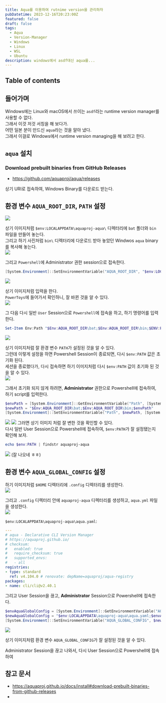 ```yaml
---
title: Aqua를 이용하여 rutnime version을 관리하자
pubDatetime: 2023-12-16T20:23:00Z
featured: false
draft: false
tags:
  - Aqua
  - Version-Manager
  - Windows
  - Linux
  - WSL
  - Ubuntu
description: windows에서 asdf대신 aqua를...
---
```


## Table of contents

## 들어가며

Windows에는 Linux와 macOS에서 쓰이는 `asdf`라는 runtime version manager를 사용할 수 없다.  
그래서 이것 저것 서칭을 해 보다가.  
어떤 일본 분이 만드신 `aqua`라는 것을 알아 냈다.  
그래서 이걸로 Windows에서 runtime version managing을 해 보려고 한다.  

## `aqua` 설치

### Download prebuilt binaries from GitHub Releases
- <https://github.com/aquaproj/aqua/releases>

상기 URI로 접속하여, Windows Binary를 다운로드 받는다.  


## 환경 변수 `AQUA_ROOT_DIR`, `PATH` 설정

![](https://res.cloudinary.com/gyunseo-blog/image/upload/f_auto/v1702727066/image_olpj61.png)

상기 이미지처럼 `$env:LOCALAPPDATA\aquaproj-aqua\` 디렉터리에 `bat` 폴더와 `bin` 파일을 만들어 놓는다.  
그리고 하기 사진처럼 `bin\`  디렉터리에 다운로드 받아 놓았던 Windwos `aqua` binary를 복사해 놓는다.  
![](https://res.cloudinary.com/gyunseo-blog/image/upload/f_auto/v1702727443/image_dnl4fw.png)

그리고 `Powershell`에 Administrator 권한 session으로 접속한다.  

```powershell
[System.Environment]::SetEnvironmentVariable("AQUA_ROOT_DIR", "$env:LOCALAPPDATA\aquaproj-aqua", [System.EnvironmentVariableTarget]::Machine)
```
![](https://res.cloudinary.com/gyunseo-blog/image/upload/f_auto/v1702727944/image_aawcez.png)

상기 이미지처럼 입력을 한다.  
`PowerToys`에 들어가서 확인하니, 잘 바뀐 것을 알 수 있다.  
![](https://res.cloudinary.com/gyunseo-blog/image/upload/f_auto/v1702727960/image_pezbp6.png)

그 다음 다시 일반 `User` Session으로 `Powershell`에 접속을 하고, 하기 명령어를 입력한다.  

```powershell
Set-Item Env:Path "$Env:AQUA_ROOT_DIR\bat;$Env:AQUA_ROOT_DIR\bin;$ENV:Path"
```

![](https://res.cloudinary.com/gyunseo-blog/image/upload/f_auto/v1702728014/image_syi9vb.png)

상기 이미지처럼 잘 환경 변수 `PATH`가 설정된 것을 알 수 있다.  
그런데 이렇게 설정을 하면 Powershell Session이 종료되면, 다시 `$env:PATH`  값은 초기화 된다.  
세션을 종료했다가, 다시 접속하면 하기 이미지처럼 다시 `$env:PATH` 값이 초기화 된 것을 알 수 있다.  
![](https://res.cloudinary.com/gyunseo-blog/image/upload/f_auto/v1702729284/image_losnm8.png)

그래서 초기화 되지 않게 하려면, **Administrator** 권한으로 Powershell에 접속하여, 하기 script를 입력한다.  

```powershell
$envPath = [System.Environment]::GetEnvironmentVariable("Path", [System.EnvironmentVariableTarget]::Machine)
$newPath = "$Env:AQUA_ROOT_DIR\bat;$Env:AQUA_ROOT_DIR\bin;$envPath"
[System.Environment]::SetEnvironmentVariable("Path", $newPath, [System.EnvironmentVariableTarget]::Machine)
```
![](https://res.cloudinary.com/gyunseo-blog/image/upload/f_auto/v1702729408/image_gb9qpw.png)
![](https://res.cloudinary.com/gyunseo-blog/image/upload/f_auto/v1702729416/image_idw76o.png)
그러면 상기 이미지 처럼 잘 변한 것을 확인할 수 있다.  
다시 일반 User Session으로 Powershell에 접속하여, `$env:PATH`가 잘 설정됐는지 확인해 보자.  

```powershell
echo $env:PATH | findstr aquaproj-aqua
```
![](https://res.cloudinary.com/gyunseo-blog/image/upload/f_auto/v1702729540/image_sfhbto.png)
(잘 나오네 ㅎㅎ)

## 환경 변수 `AQUA_GLOBAL_CONFIG` 설정

하기 이미지처럼 `$HOME` 디렉터리에 `.config` 디렉터리를 생성한다.  
![](https://res.cloudinary.com/gyunseo-blog/image/upload/f_auto/v1702730263/image_bzjsee.png)

그리고 `.config` 디렉터리 안에 `aquaproj-aqua` 디렉터리를 생성하고, `aqua.yml` 파일을 생성한다.  
![](https://res.cloudinary.com/gyunseo-blog/image/upload/f_auto/v1702732298/image_iz9xye.png)

`$env:LOCALAPPDATA\aquaproj-aqua\aqua.yaml`:
```yaml
---
# aqua - Declarative CLI Version Manager
# https://aquaproj.github.io/
# checksum:
#   enabled: true
#   require_checksum: true
#   supported_envs:
#   - all
registries:
- type: standard
  ref: v4.104.0 # renovate: depName=aquaproj/aqua-registry
packages:
- name: cli/cli@v2.40.1
```

그리고 User Session을 끊고, **Administrator** Session으로 Powershell에 접속한다.  

```powershell
$envAquaGlobalConfig = [System.Environment]::GetEnvironmentVariable("AQUA_GLOBAL_CONFIG", [System.EnvironmentVariableTarget]::Machine)
$newAquaGlobalConfig = "$env:LOCALAPPDATA\aquaproj-aqua\aqua.yaml;$envAquaGlobalConfig"
[System.Environment]::SetEnvironmentVariable("AQUA_GLOBAL_CONFIG", $newAquaGlobalConfig, [System.EnvironmentVariableTarget]::Machine)
```

![](https://res.cloudinary.com/gyunseo-blog/image/upload/f_auto/v1702737133/image_zzbqeu.png)

상기 이미지처럼 환경 변수 `AQUA_GLOBAL_CONFIG`가 잘 설정된 것을 알 수 있다.  

Administrator Session을 끊고 나와서, 다시 User Session으로 Powershell에 접속하여

## 참고 문서
- <https://aquaproj.github.io/docs/install#download-prebuilt-binaries-from-github-releases>
- 